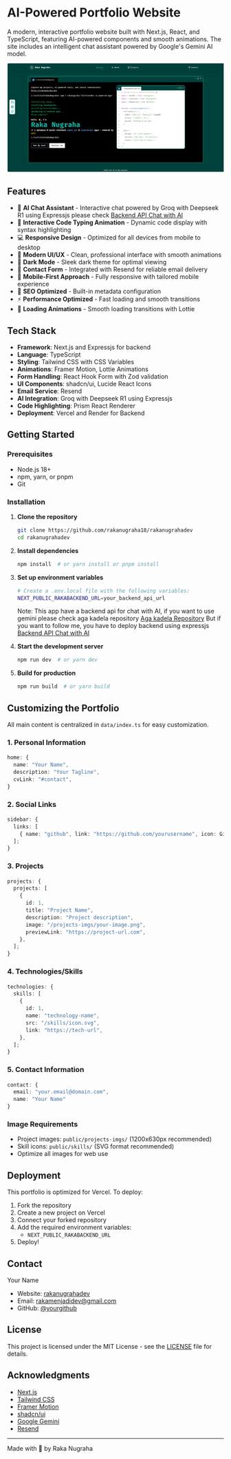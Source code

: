 # AI-Powered Portfolio Website

A modern, interactive portfolio website built with Next.js, React, and TypeScript, featuring AI-powered components and smooth animations. The site includes an intelligent chat assistant powered by Google's Gemini AI model.

![Website Screenshot](public/imgs/website.jpg)

## Features

- 🤖 **AI Chat Assistant** - Interactive chat powered by Groq with Deepseek R1 using Expressjs please check [Backend API Chat with AI](https://github.com/rakanugraha18/rakadevbackend)
- 🚀 **Interactive Code Typing Animation** - Dynamic code display with syntax highlighting
- 💻 **Responsive Design** - Optimized for all devices from mobile to desktop
- 🎨 **Modern UI/UX** - Clean, professional interface with smooth animations
- 🌙 **Dark Mode** - Sleek dark theme for optimal viewing
- 📧 **Contact Form** - Integrated with Resend for reliable email delivery
- 📱 **Mobile-First Approach** - Fully responsive with tailored mobile experience
- 🎯 **SEO Optimized** - Built-in metadata configuration
- ⚡ **Performance Optimized** - Fast loading and smooth transitions
- 🔄 **Loading Animations** - Smooth loading transitions with Lottie

## Tech Stack

- **Framework**: Next.js and Expressjs for backend
- **Language**: TypeScript
- **Styling**: Tailwind CSS with CSS Variables
- **Animations**: Framer Motion, Lottie Animations
- **Form Handling**: React Hook Form with Zod validation
- **UI Components**: shadcn/ui, Lucide React Icons
- **Email Service**: Resend
- **AI Integration**: Groq with Deepseek R1 using Expressjs
- **Code Highlighting**: Prism React Renderer
- **Deployment**: Vercel and Render for Backend

## Getting Started

### Prerequisites

- Node.js 18+
- npm, yarn, or pnpm
- Git

### Installation

1. **Clone the repository**
   ```bash
   git clone https://github.com/rakanugraha18/rakanugrahadev
   cd rakanugrahadev
   ```
2. **Install dependencies**
   ```bash
   npm install  # or yarn install or pnpm install
   ```
3. **Set up environment variables**

   ```bash
   # Create a .env.local file with the following variables:
   NEXT_PUBLIC_RAKABACKEND_URL=your_backend_api_url
   ```

   Note: This app have a backend api for chat with AI, if you want to use gemini please check aga kadela repository [Aga kadela Repository](https://github.com/agakadela/my-website)
   But if you want to follow me, you have to deploy backend using expressjs [Backend API Chat with AI](https://github.com/rakanugraha18/rakadevbackend)

4. **Start the development server**
   ```bash
   npm run dev  # or yarn dev
   ```
5. **Build for production**
   ```bash
   npm run build  # or yarn build
   ```

## Customizing the Portfolio

All main content is centralized in `data/index.ts` for easy customization.

### 1. Personal Information

```typescript
home: {
  name: "Your Name",
  description: "Your Tagline",
  cvLink: "#contact",
}
```

### 2. Social Links

```typescript
sidebar: {
  links: [
    { name: "github", link: "https://github.com/yourusername", icon: Github },
  ];
}
```

### 3. Projects

```typescript
projects: {
  projects: [
    {
      id: 1,
      title: "Project Name",
      description: "Project description",
      image: "/projects-imgs/your-image.png",
      previewLink: "https://project-url.com",
    },
  ];
}
```

### 4. Technologies/Skills

```typescript
technologies: {
  skills: [
    {
      id: 1,
      name: "technology-name",
      src: "/skills/icon.svg",
      link: "https://tech-url",
    },
  ];
}
```

### 5. Contact Information

```typescript
contact: {
  email: "your.email@domain.com",
  name: "Your Name"
}
```

### Image Requirements

- Project images: `public/projects-imgs/` (1200x630px recommended)
- Skill icons: `public/skills/` (SVG format recommended)
- Optimize all images for web use

## Deployment

This portfolio is optimized for Vercel. To deploy:

1. Fork the repository
2. Create a new project on Vercel
3. Connect your forked repository
4. Add the required environment variables:
   - `NEXT_PUBLIC_RAKABACKEND_URL`
5. Deploy!

## Contact

Your Name

- Website: [rakanugrahadev](https://rakanugrahadev.v)
- Email: rakamenjadidev@gmail.com
- GitHub: [@yourgithub](https://github.com/rakanugraha18)

## License

This project is licensed under the MIT License - see the [LICENSE](LICENSE) file for details.

## Acknowledgments

- [Next.js](https://nextjs.org)
- [Tailwind CSS](https://tailwindcss.com)
- [Framer Motion](https://www.framer.com/motion)
- [shadcn/ui](https://ui.shadcn.com)
- [Google Gemini](https://deepmind.google/technologies/gemini/)
- [Resend](https://resend.com)

---

Made with 🥳 by Raka Nugraha
